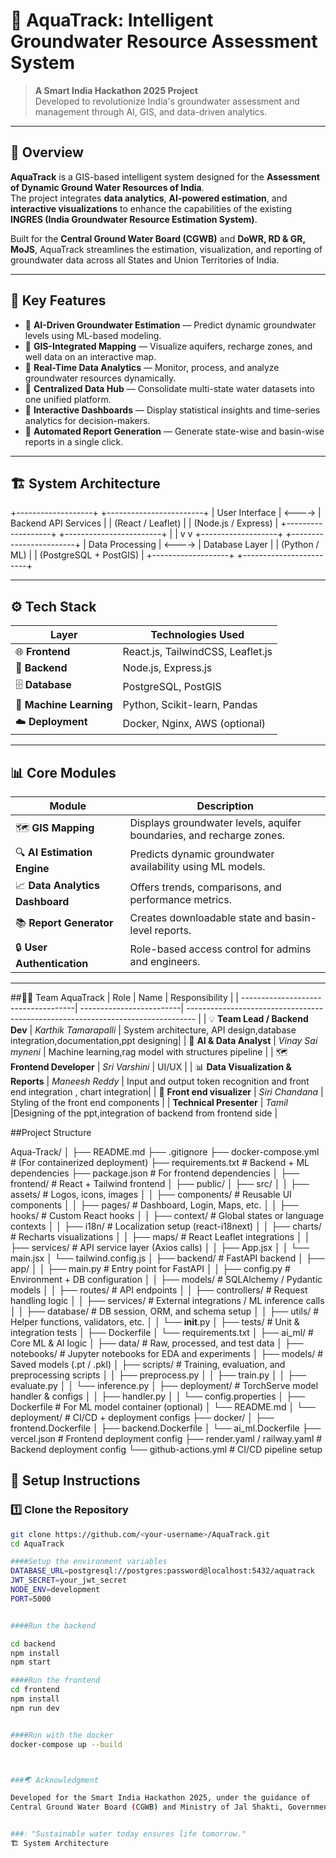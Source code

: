 # 🌊 AquaTrack: Intelligent Groundwater Resource Assessment System

> **A Smart India Hackathon 2025 Project**  
> Developed to revolutionize India's groundwater assessment and management through AI, GIS, and data-driven analytics.

---

## 🧭 Overview

**AquaTrack** is a GIS-based intelligent system designed for the **Assessment of Dynamic Ground Water Resources of India**.  
The project integrates **data analytics**, **AI-powered estimation**, and **interactive visualizations** to enhance the capabilities of the existing **INGRES (India Groundwater Resource Estimation System)**.

Built for the **Central Ground Water Board (CGWB)** and **DoWR, RD & GR, MoJS**, AquaTrack streamlines the estimation, visualization, and reporting of groundwater data across all States and Union Territories of India.

---

## 🚀 Key Features

- 🔹 **AI-Driven Groundwater Estimation** — Predict dynamic groundwater levels using ML-based modeling.
- 🔹 **GIS-Integrated Mapping** — Visualize aquifers, recharge zones, and well data on an interactive map.
- 🔹 **Real-Time Data Analytics** — Monitor, process, and analyze groundwater resources dynamically.
- 🔹 **Centralized Data Hub** — Consolidate multi-state water datasets into one unified platform.
- 🔹 **Interactive Dashboards** — Display statistical insights and time-series analytics for decision-makers.
- 🔹 **Automated Report Generation** — Generate state-wise and basin-wise reports in a single click.

---
## 🏗️ System Architecture

+-------------------+ +------------------------+
| User Interface | <----> | Backend API Services |
| (React / Leaflet) | | (Node.js / Express) |
+-------------------+ +------------------------+
| |
v v
+-------------------+ +------------------------+
| Data Processing | <----> | Database Layer |
| (Python / ML) | | (PostgreSQL + PostGIS) |
+-------------------+ +------------------------+




---

## ⚙️ Tech Stack

| Layer | Technologies Used |
|-------|--------------------|
| 🌐 **Frontend** | React.js, TailwindCSS, Leaflet.js |
| 🧠 **Backend** | Node.js, Express.js |
| 🗄️ **Database** | PostgreSQL, PostGIS |
| 🤖 **Machine Learning** | Python, Scikit-learn, Pandas |
| ☁️ **Deployment** | Docker, Nginx, AWS (optional) |

---

## 📊 Core Modules

| Module | Description |
|--------|-------------|
| 🗺️ **GIS Mapping** | Displays groundwater levels, aquifer boundaries, and recharge zones. |
| 🔍 **AI Estimation Engine** | Predicts dynamic groundwater availability using ML models. |
| 📈 **Data Analytics Dashboard** | Offers trends, comparisons, and performance metrics. |
| 📚 **Report Generator** | Creates downloadable state and basin-level reports. |
| 🔒 **User Authentication** | Role-based access control for admins and engineers. |

---

##👨‍💻 Team AquaTrack
| Role                                | Name                     | Responsibility                                                                  |
| ------------------------------------| -------------------------| -------------------------------------------------------------------------------- |
| 💡 **Team Lead / Backend Dev**      | *Karthik Tamarapalli*    | System architecture, API design,database integration,documentation,ppt designing|
| 🧠 **AI & Data Analyst**            | *Vinay Sai myneni*       | Machine learning,rag model with structures pipeline                             |
| 🗺️ **Frontend Developer**           | *Sri Varshini*           | UI/UX                                                                           |
| 📊 **Data Visualization & Reports** | *Maneesh Reddy*          | Input and output token recognition and front end integration , chart integration|
| 💬 **Front end visualizer**         | *Siri Chandana*          | Styling of the front end components                                             |
|     **Technical Presenter**         |  *Tamil*                 |Designing of the ppt,integration of backend from frontend side                   |


##Project Structure




Aqua-Track/
│
├── README.md
├── .gitignore
├── docker-compose.yml                 # (For containerized deployment)
├── requirements.txt                   # Backend + ML dependencies
├── package.json                       # For frontend dependencies
│
├── frontend/                          # React + Tailwind frontend
│   ├── public/
│   ├── src/
│   │   ├── assets/                    # Logos, icons, images
│   │   ├── components/                # Reusable UI components
│   │   ├── pages/                     # Dashboard, Login, Maps, etc.
│   │   ├── hooks/                     # Custom React hooks
│   │   ├── context/                   # Global states or language contexts
│   │   ├── i18n/                      # Localization setup (react-i18next)
│   │   ├── charts/                    # Recharts visualizations
│   │   ├── maps/                      # React Leaflet integrations
│   │   ├── services/                  # API service layer (Axios calls)
│   │   ├── App.jsx
│   │   └── main.jsx
│   └── tailwind.config.js
│
├── backend/                           # FastAPI backend
│   ├── app/
│   │   ├── main.py                    # Entry point for FastAPI
│   │   ├── config.py                  # Environment + DB configuration
│   │   ├── models/                    # SQLAlchemy / Pydantic models
│   │   ├── routes/                    # API endpoints
│   │   ├── controllers/               # Request handling logic
│   │   ├── services/                  # External integrations / ML inference calls
│   │   ├── database/                  # DB session, ORM, and schema setup
│   │   ├── utils/                     # Helper functions, validators, etc.
│   │   └── __init__.py
│   ├── tests/                         # Unit & integration tests
│   ├── Dockerfile
│   └── requirements.txt
│
├── ai_ml/                             # Core ML & AI logic
│   ├── data/                          # Raw, processed, and test data
│   ├── notebooks/                     # Jupyter notebooks for EDA and experiments
│   ├── models/                        # Saved models (.pt / .pkl)
│   ├── scripts/                       # Training, evaluation, and preprocessing scripts
│   │   ├── preprocess.py
│   │   ├── train.py
│   │   ├── evaluate.py
│   │   └── inference.py
│   ├── deployment/                    # TorchServe model handler & configs
│   │   ├── handler.py
│   │   └── config.properties
│   ├── Dockerfile                     # For ML model container (optional)
│   └── README.md
│
└── deployment/                        # CI/CD + deployment configs
    ├── docker/
    │   ├── frontend.Dockerfile
    │   ├── backend.Dockerfile
    │   └── ai_ml.Dockerfile
    ├── vercel.json                    # Frontend deployment config
    ├── render.yaml / railway.yaml     # Backend deployment config
    └── github-actions.yml             # CI/CD pipeline setup

## 🧩 Setup Instructions

### 1️⃣ Clone the Repository
```bash
git clone https://github.com/<your-username>/AquaTrack.git
cd AquaTrack

####Setup the environment variables
DATABASE_URL=postgresql://postgres:password@localhost:5432/aquatrack
JWT_SECRET=your_jwt_secret
NODE_ENV=development
PORT=5000


####Run the backend

cd backend
npm install
npm start

####Run the frontend
cd frontend
npm install
npm run dev


####Run with the docker
docker-compose up --build



###🌏 Acknowledgment

Developed for the Smart India Hackathon 2025, under the guidance of
Central Ground Water Board (CGWB) and Ministry of Jal Shakti, Government of India.


###💧 "Sustainable water today ensures life tomorrow."
🏗️ System Architecture

